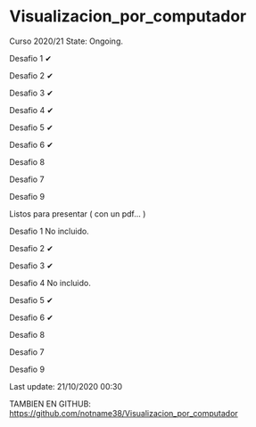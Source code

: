 # Visualizacion_por_computador
Curso 2020/21
 State: Ongoing.


  Desafio 1 ✔
  
  Desafio 2 ✔ 
  
  Desafio 3 ✔ 
  
  Desafio 4 ✔

  Desafio 5 ✔ 

  Desafio 6 ✔ 

  Desafio 8

  Desafio 7

  Desafio 9


  Listos para presentar ( con un pdf... )

  Desafio 1 No incluido.

  Desafio 2 ✔

  Desafio 3 ✔

  Desafio 4 No incluido.

  Desafio 5 ✔
  
  Desafio 6 ✔
  
  Desafio 8
  
  Desafio 7
  
  Desafio 9
  
   Last update:   21/10/2020 00:30

   TAMBIEN EN GITHUB: https://github.com/notname38/Visualizacion_por_computador
